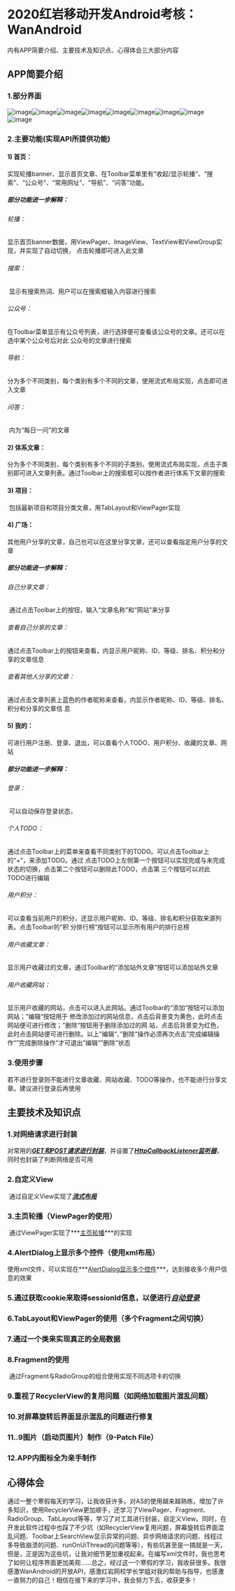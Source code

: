 # 2020红岩移动开发Android考核：WanAndroid

内有APP简要介绍、主要技术及知识点、心得体会三大部分内容

## APP简要介绍

### 1.部分界面

![image](https://github.com/SkyD666/WanAndroid/raw/master/ScreenShots/首页.gif)![image](https://github.com/SkyD666/WanAndroid/raw/master/ScreenShots/体系.jpg)![image](https://github.com/SkyD666/WanAndroid/blob/master/ScreenShots/项目.jpg)![image](https://github.com/SkyD666/WanAndroid/blob/master/ScreenShots/广场.jpg)![image](https://github.com/SkyD666/WanAndroid/blob/master/ScreenShots/我的.jpg)![image](https://github.com/SkyD666/WanAndroid/blob/master/ScreenShots/登录.jpg)![image](https://github.com/SkyD666/WanAndroid/blob/master/ScreenShots/注册.jpg)![image](https://github.com/SkyD666/WanAndroid/blob/master/ScreenShots/排行榜.jpg)![image](https://github.com/SkyD666/WanAndroid/blob/master/ScreenShots/TODO.jpg)

### 2.主要功能(实现API所提供功能)

#### 1) 首页：

​		实现轮播banner、显示首页文章、在Toolbar菜单里有“收起/显示轮播”、“搜索”、“公众号”、“常用网址”、“导航”、“问答”功能。

##### 				部分功能进一步解释：

###### 				轮播：

​				显示首页banner数据，用ViewPager、ImageView、TextView和ViewGroup实现，并实现了自动切换，		点击轮播即可进入此文章

###### 				搜索：

​				显示有搜索热词、用户可以在搜索框输入内容进行搜索

###### 				公众号：

​				在Toolbar菜单显示有公众号列表，进行选择便可查看该公众号的文章。还可以在选中某个公众号后对此		公众号的文章进行搜索

###### 				导航：

​				分为多个不同类别，每个类别有多个不同的文章，使用流式布局实现，点击即可进入文章

###### 				问答：

​				内为“每日一问”的文章

#### 2) 体系文章：

​		分为多个不同类别，每个类别有多个不同的子类别，使用流式布局实现，点击子类别即可进入文章列表。通过Toolbar上的搜索框可以按作者进行体系下文章的搜索

#### 3) 项目：

​		包括最新项目和项目分类文章，用TabLayout和ViewPager实现

#### 4) 广场：

​		其他用户分享的文章，自己也可以在这里分享文章，还可以查看指定用户分享的文章

##### 				部分功能进一步解释：

###### 				自己分享文章：

​				通过点击Toolbar上的按钮，输入“文章名称”和“网站”来分享

###### 				查看自己分享的文章：

​				通过点击Toolbar上的按钮来查看，内显示用户昵称、ID、等级、排名、积分和分享的文章信息

###### 				查看其他人分享的文章：

​				通过点击文章列表上蓝色的作者昵称来查看，内显示作者昵称、ID、等级、排名、积分和分享的文章信		息

#### 5) 我的：

​		可进行用户注册、登录、退出，可以查看个人TODO、用户积分、收藏的文章、网站

##### 						部分功能进一步解释：

###### 						登录：

​				可以自动保存登录状态，

###### 						个人TODO：

​				通过点击Toolbar上的菜单来查看不同类别下的TODO。可以点击Toolbar上的“+”，来添加TODO。通过		点击TODO上左侧第一个按钮可以实现完成与未完成状态的切换，点击第二个按钮可以删除此TODO，点击第		三个按钮可以对此TODO进行编辑

###### 						用户积分：

​				可以查看当前用户的积分，还显示用户昵称、ID、等级、排名和积分获取来源列表。点击Toolbar的“积		分排行榜“按钮可以显示所有用户的排行总榜

###### 						用户收藏文章：

​				显示用户收藏过的文章，通过Toolbar的“添加站外文章“按钮可以添加站外文章

###### 				用户收藏网站：

​				显示用户收藏的网站，点击可以进入此网站。通过Toolbar的“添加“按钮可以添加网站；”编辑“按钮用于		修改添加过的网站信息，点击后背景变为黄色，此时点击网站便可进行修改；”删除“按钮用于删除添加过的网		站，点击后背景变为红色，此时点击网站便可进行删除。以上”编辑“、”删除“操作必须再次点击”完成编辑操		作“”完成删除操作“才可退出”编辑“”删除“状态

### 3.使用步骤

​		若不进行登录则不能进行文章收藏、网站收藏、TODO等操作，也不能进行分享文章。建议进行登录后再使用

## 主要技术及知识点

### 1.对网络请求进行封装

​		对常用的<u>***GET和POST请求进行封装***</u>，并设置了<u>***HttpCallbackListener监听器***</u>，同时也封装了判断网络是否可用

### 2.自定义View

​		通过自定义View实现了<u>***流式布局***</u>

### 3.主页轮播（ViewPager的使用）

​		通过ViewPager实现了***<u>主页轮播</u>***的实现

### 4.AlertDialog上显示多个控件（使用xml布局）

​		使用xml文件，可以实现在***<u>AlertDialog显示多个控件</u>***，达到接收多个用户信息的效果

### 5.通过获取cookie来取得sessionId信息，以便进行<u>***自动登录***</u>

### 6.TabLayout和ViewPager的使用（多个Fragment之间切换）

### 7.通过一个类来实现真正的全局数据

### 8.Fragment的使用

​		通过Fragment与RadioGroup的组合使用实现不同选项卡的切换

### 9.重视了RecyclerView的复用问题（如网络加载图片混乱问题）

### 10.对屏幕旋转后界面显示混乱的问题进行修复

### 11..9图片（启动页图片）制作（9-Patch File）

### 12.APP内图标全为亲手制作

## 心得体会

​		通过一整个寒假每天的学习，让我收获许多。对AS的使用越来越熟练，增加了许多知识，使用RecyclerView更加顺手，还学习了ViewPager、Fragment、RadioGroup、TabLayout等等，学习了对工具进行封装，自定义View。同时，在开发此软件过程中也踩了不少坑（如RecyclerView复用问题，屏幕旋转后界面混乱问题、Toolbar上SearchView显示异常的问题、异步网络请求的问题、线程过多导致崩溃的问题、runOnUiThread的问题等等），有些坑甚至是一搞就是一天，但是，正是因为这些坑，让我对细节更加重视起来。在编写xml文件时，我也思考了如何让程序界面更加美观……总之，经过这一个寒假的学习，我收获很多。我很感激WanAndroid的开放API，感激红岩网校学长学姐对我的帮助与指导，也感激一直努力的自己！相信在接下来的学习中，我会努力下去，收获更多！
